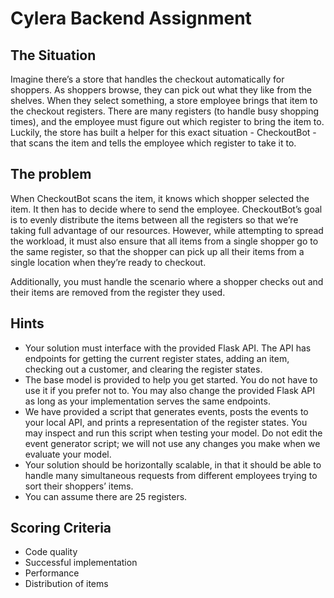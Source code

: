 # Cylera Backend Assignment

## The Situation

Imagine there’s a store that handles the checkout automatically for shoppers. As shoppers browse, they can pick out what they like from the shelves. When they select something, a store employee brings that item to the checkout registers. There are many registers (to handle busy shopping times), and the employee must figure out which register to bring the item to. Luckily, the store has built a helper for this exact situation - CheckoutBot - that scans the item and tells the employee which register to take it to.

## The problem

When CheckoutBot scans the item, it knows which shopper selected the item. It then has to decide where to send the employee. CheckoutBot’s goal is to evenly distribute the items between all the registers so that we’re taking full advantage of our resources. However, while attempting to spread the workload, it must also ensure that all items from a single shopper go to the same register, so that the shopper can pick up all their items from a single location when they’re ready to checkout.

Additionally, you must handle the scenario where a shopper checks out and their items are removed from the register they used.

## Hints

- Your solution must interface with the provided Flask API. The API has endpoints for getting the current register states, adding an item, checking out a customer, and clearing the register states.
- The base model is provided to help you get started. You do not have to use it if you prefer not to. You may also change the provided Flask API as long as your implementation serves the same endpoints.
- We have provided a script that generates events, posts the events to your local API, and prints a representation of the register states. You may inspect and run this script when testing your model. Do not edit the event generator script; we will not use any changes you make when we evaluate your model.
- Your solution should be horizontally scalable, in that it should be able to handle many simultaneous requests from different employees trying to sort their shoppers’ items.
- You can assume there are 25 registers.

## Scoring Criteria

- Code quality
- Successful implementation
- Performance
- Distribution of items
